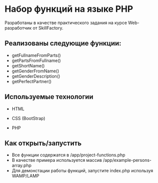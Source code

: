 # Набор функций на языке PHP

Разработаны в качестве практического задания на курсе Web-разработчик от SkillFactory.

## Реализованы следующие функции:
* getFullnameFromParts()
* getPartsFromFullname()
* getShortName()
* getGenderFromName()
* getGenderDescription()
* getPerfectPartner()

## Используемые технологии

* HTML

* CSS (BootStrap)

* PHP

## Как открыть/запустить

* Все функции содержатся в /app/project-functions.php
* В качестве примера используется массив /app/example-persons-array.php
* Для демонстации работы функций, запустите index.php используя WAMP/LAMP

